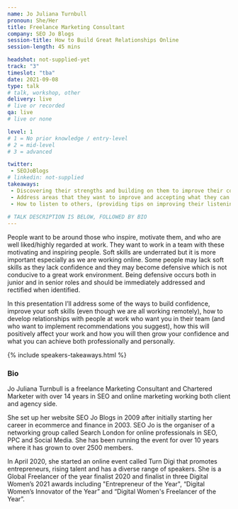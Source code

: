```yaml
---
name: Jo Juliana Turnbull
pronoun: She/Her
title: Freelance Marketing Consultant
company: SEO Jo Blogs
session-title: How to Build Great Relationships Online
session-length: 45 mins

headshot: not-supplied-yet
track: "3"
timeslot: "tba"
date: 2021-09-08
type: talk
# talk, workshop, other
delivery: live
# live or recorded
qa: live
# live or none

level: 1
# 1 = No prior knowledge / entry-level
# 2 = mid-level
# 3 = advanced

twitter:
 - SEOJoBlogs
# linkedin: not-supplied
takeaways:
 - Discovering their strengths and building on them to improve their confidence. 
 - Address areas that they want to improve and accepting what they can or cannot change 
 - How to listen to others, (providing tips on improving their listening and getting people to listen to them and take what they have said on board)
 
# TALK DESCRIPTION IS BELOW, FOLLOWED BY BIO
---
```


People want to be around those who inspire, motivate them, and who are well liked/highly regarded at work. They want to work in a team with these motivating and inspiring people. Soft skills are underrated but it is more important especially as we are working online. Some people may lack soft skills as they lack confidence and they may become defensive which is not conducive to a great work environment. Being defensive occurs both in junior and in senior roles and should be immediately addressed and rectified when identified.
 
In this presentation I’ll address some of the ways to build confidence, improve your soft skills (even though we are all working remotely), how to develop relationships with people at work who want you in their team (and who want to implement recommendations you suggest), how this will positively affect your work and how you will then grow your confidence and what you can achieve both professionally and personally.


{% include speakers-takeaways.html %}

<h3>Bio</h3>
Jo Juliana Turnbull is a freelance Marketing Consultant and Chartered Marketer with over 14 years in SEO and online marketing working both client and agency side.
 
She set up her website SEO Jo Blogs in 2009 after initially starting her career in ecommerce and finance in 2003. SEO Jo is the organiser of a networking group called Search London for online professionals in SEO, PPC and Social Media. She has been running the event for over 10 years where it has grown to over 2500 members. 
 
In April 2020, she started an online event called Turn Digi that promotes entrepreneurs, rising talent and has a diverse range of speakers. She is a Global Freelancer of the year finalist 2020 and finalist in three Digital Women’s 2021 awards including "Entrepreneur of the Year",  “Digital Women’s Innovator of the Year” and “Digital Women's Freelancer of the Year”.
